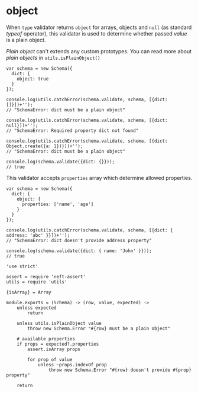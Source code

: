 object
======

When `type` validator returns `object` for arrays, objects and
`null` (as standard *typeof* operator),
this validator is used to determine whether passed *value* is a plain object.

*Plain object* can't extends any custom prototypes.
You can read more about *plain objects* in `utils.isPlainObject()`

```
var schema = new Schema({
  dict: {
    object: true
  }
});

console.log(utils.catchError(schema.validate, schema, [{dict: []}])+'');
// "SchemaError: dict must be a plain object"

console.log(utils.catchError(schema.validate, schema, [{dict: null}])+'');
// "SchemaError: Required property dict not found"

console.log(utils.catchError(schema.validate, schema, [{dict: Object.create({a: 1})}])+'');
// "SchemaError: dict must be a plain object"

console.log(schema.validate({dict: {}}));
// true
```

This validator accepts `properties` array which determine allowed properties.

```
var schema = new Schema({
  dict: {
    object: {
      properties: ['name', 'age']
    }
  }
});

console.log(utils.catchError(schema.validate, schema, [{dict: { address: 'abc' }}])+'');
// "SchemaError: dict doesn't provide address property"

console.log(schema.validate({dict: { name: 'John' }}));
// true
```

	'use strict'

	assert = require 'neft-assert'
	utils = require 'utils'

	{isArray} = Array

	module.exports = (Schema) -> (row, value, expected) ->
		unless expected
			return

		unless utils.isPlainObject value
			throw new Schema.Error "#{row} must be a plain object"

		# available properties
		if props = expected?.properties
			assert.isArray props

			for prop of value
				unless ~props.indexOf prop
					throw new Schema.Error "#{row} doesn't provide #{prop} property"

		return